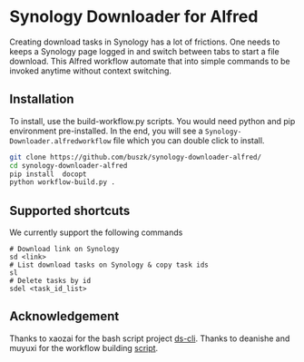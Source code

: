 # Synology Downloader for Alfred

Creating download tasks in Synology has a lot of frictions. One needs to keeps a Synology page logged in and switch between tabs to start a file download.
This Alfred workflow automate that into simple commands to be invoked anytime without context switching.

## Installation
To install, use the build-workflow.py scripts. You would need python and pip environment pre-installed.
In the end, you will see a `Synology-Downloader.alfredworkflow` file which you can double click to install. 
```bash
git clone https://github.com/buszk/synology-downloader-alfred/
cd synology-downloader-alfred
pip install  docopt
python workflow-build.py .
```

## Supported shortcuts
We currently support the following commands
```
# Download link on Synology
sd <link>
# List download tasks on Synology & copy task ids
sl
# Delete tasks by id
sdel <task_id_list>
```

## Acknowledgement
Thanks to xaozai for the bash script project [ds-cli](https://github.com/xaozai/ds-cli).
Thanks to deanishe and muyuxi for the workflow building [script](https://gist.github.com/deanishe/b16f018119ef3fe951af).

